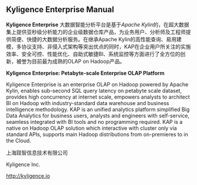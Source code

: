 ## Kyligence Enterprise Manual

**Kyligence Enterprise** 大数据智能分析平台是基于*Apache Kylin*的，在超大数据集上提供亚秒级分析能力的企业级数据仓库产品，为业务用户、分析师及工程师提供简便、快捷的大数据分析服务。在继承Apache Kylin的高性能查询、易用建模，多协议支持、非侵入式架构等突出优点的同时，KAP在企业用户所关注的实施效率、安全可控、性能优化、自助式敏捷BI、系统监控等方面进行了全方位的创新，被誉为目前最为成熟的OLAP on Hadoop产品。

**Kyligence Enterprise: Petabyte-scale Enterprise OLAP Platform** 

Kyligence Enterprise is an enterprise OLAP on Hadoop powered by Apache Kylin, enables sub-second SQL query latency on petabyte scale dataset, provides high concurrency at internet scale, empowers analysts to architect BI on Hadoop with industry-standard data warehouse and business intelligence methodology. KAP is an unified analytics platform simplified Big Data Analytics for business users, analysts and engineers with self-service, seamless integrated with BI tools and no programming required. KAP is a native on Hadoop OLAP solution which interactive with cluster only via standard APIs, supports main Hadoop distributions from on-premieres to in the Cloud.

上海跬智信息技术有限公司

Kyligence Inc.

http://kyligence.io
